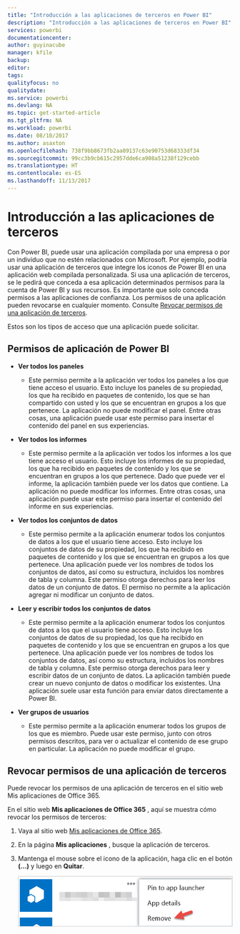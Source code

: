 ```yaml
---
title: "Introducción a las aplicaciones de terceros en Power BI"
description: "Introducción a las aplicaciones de terceros en Power BI"
services: powerbi
documentationcenter: 
author: guyinacube
manager: kfile
backup: 
editor: 
tags: 
qualityfocus: no
qualitydate: 
ms.service: powerbi
ms.devlang: NA
ms.topic: get-started-article
ms.tgt_pltfrm: NA
ms.workload: powerbi
ms.date: 08/10/2017
ms.author: asaxton
ms.openlocfilehash: 738f9bb8673fb2aa09137c63e90753d68333df34
ms.sourcegitcommit: 99cc3b9cb615c2957dde6ca908a51238f129cebb
ms.translationtype: HT
ms.contentlocale: es-ES
ms.lasthandoff: 11/13/2017
---
```

# <a name="get-started-with-third-party-apps"></a>Introducción a las aplicaciones de terceros
Con Power BI, puede usar una aplicación compilada por una empresa o por un individuo que no estén relacionados con Microsoft. Por ejemplo, podría usar una aplicación de terceros que integre los iconos de Power BI en una aplicación web compilada personalizada. Si usa una aplicación de terceros, se le pedirá que conceda a esa aplicación determinados permisos para la cuenta de Power BI y sus recursos. Es importante que solo conceda permisos a las aplicaciones de confianza. Los permisos de una aplicación pueden revocarse en cualquier momento. Consulte [Revocar permisos de una aplicación de terceros](#revoke).

Estos son los tipos de acceso que una aplicación puede solicitar.

## <a name="power-bi-app-permissions"></a>Permisos de aplicación de Power BI
* **Ver todos los paneles**
  
  * Este permiso permite a la aplicación ver todos los paneles a los que tiene acceso el usuario. Esto incluye los paneles de su propiedad, los que ha recibido en paquetes de contenido, los que se han compartido con usted y los que se encuentran en grupos a los que pertenece. La aplicación no puede modificar el panel. Entre otras cosas, una aplicación puede usar este permiso para insertar el contenido del panel en sus experiencias.
* **Ver todos los informes**
  
  * Este permiso permite a la aplicación ver todos los informes a los que tiene acceso el usuario. Esto incluye los informes de su propiedad, los que ha recibido en paquetes de contenido y los que se encuentran en grupos a los que pertenece. Dado que puede ver el informe, la aplicación también puede ver los datos que contiene. La aplicación no puede modificar los informes. Entre otras cosas, una aplicación puede usar este permiso para insertar el contenido del informe en sus experiencias.
* **Ver todos los conjuntos de datos**
  
  * Este permiso permite a la aplicación enumerar todos los conjuntos de datos a los que el usuario tiene acceso. Esto incluye los conjuntos de datos de su propiedad, los que ha recibido en paquetes de contenido y los que se encuentran en grupos a los que pertenece. Una aplicación puede ver los nombres de todos los conjuntos de datos, así como su estructura, incluidos los nombres de tabla y columna. Este permiso otorga derechos para leer los datos de un conjunto de datos. El permiso no permite a la aplicación agregar ni modificar un conjunto de datos.
* **Leer y escribir todos los conjuntos de datos**
  
  * Este permiso permite a la aplicación enumerar todos los conjuntos de datos a los que el usuario tiene acceso. Esto incluye los conjuntos de datos de su propiedad, los que ha recibido en paquetes de contenido y los que se encuentran en grupos a los que pertenece. Una aplicación puede ver los nombres de todos los conjuntos de datos, así como su estructura, incluidos los nombres de tabla y columna. Este permiso otorga derechos para leer y escribir datos de un conjunto de datos. La aplicación también puede crear un nuevo conjunto de datos o modificar los existentes. Una aplicación suele usar esta función para enviar datos directamente a Power BI.
* **Ver grupos de usuarios**
  
  * Este permiso permite a la aplicación enumerar todos los grupos de los que es miembro. Puede usar este permiso, junto con otros permisos descritos, para ver o actualizar el contenido de ese grupo en particular. La aplicación no puede modificar el grupo.

<a name="revoke"/>

## <a name="revoke-third-party-app-permissions"></a>Revocar permisos de una aplicación de terceros
Puede revocar los permisos de una aplicación de terceros en el sitio web Mis aplicaciones de Office 365.

En el sitio web **Mis aplicaciones de Office 365** , aquí se muestra cómo revocar los permisos de terceros:

1. Vaya al sitio web [Mis aplicaciones de Office 365](https://portal.office.com/myapps).
2. En la página **Mis aplicaciones** , busque la aplicación de terceros.
3. Mantenga el mouse sobre el icono de la aplicación, haga clic en el botón **(...)** y luego en **Quitar**.
   
   ![](media/service-power-bi-get-started-third-party-apps/remove.png)

